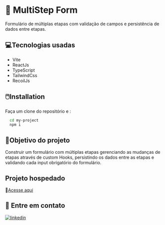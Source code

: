 # 🧾 MultiStep Form

Formulário de múltiplas etapas com validação de campos e persistência de dados entre etapas.

## 💻Tecnologias usadas

- Vite
- ReactJs
- TypeScript
- TailwindCss
- RecoilJs

## 🖱️Installation

Faça um clone do repositório e :

```bash
  cd my-project
  npm i
```

## 🎯Objetivo do projeto

Construir um formulário com múltiplas etapas gerenciando as mudanças de etapas através de custom Hooks, persistindo os dados entre as etapas e validando cada input obrigatório do formulário.

## Projeto hospedado

🔗[Acesse aqui](https://my-multistepsform.netlify.app/)

## 📨 Entre em contato

[![linkedin](https://img.shields.io/badge/linkedin-0A66C2?style=for-the-badge&logo=linkedin&logoColor=white)](https://www.linkedin.com/in/dtfigueiredo/)

